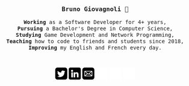 <div align='center'>

<h3><samp><strong>Bruno Giovagnoli</strong> 👋 </samp></h3>

<p> <samp><strong>Working</strong> as a Software Developer for 4+ years, <br> <strong>Pursuing</strong> a Bachelor's Degree in Computer Science, <br> <strong>Studying</strong> Game Development and Network Programming, <br> <strong>Teaching</strong> how to code to friends and students since 2018, <br> <strong>Improving</strong> my English and French every day.</samp></p>

<br>

[![](img/twitter.png)](https://twitter.com/br1code/#gh-light-mode-only)
[![](img/linkedin.png)](https://www.linkedin.com/in/bruno-giovagnoli/#gh-light-mode-only)
[![](img/mail.png)](mailto:brunogiovagnoli@gmail.com/#gh-light-mode-only)
[![](img/twitter-light.png)](https://twitter.com/br1code/#gh-dark-mode-only)
[![](img/linkedin-light.png)](https://www.linkedin.com/in/bruno-giovagnoli/#gh-dark-mode-only)
[![](img/mail-light.png)](mailto:brunogiovagnoli@gmail.com/#gh-dark-mode-only)

</div>

<!-- README Designed from https://github.com/AntonioFalcaoJr/AntonioFalcaoJr -->

